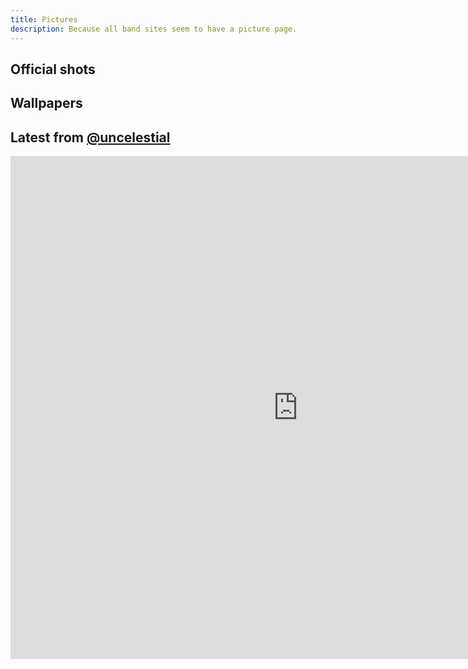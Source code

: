 ```yaml
---
title: Pictures
description: Because all band sites seem to have a picture page.
---
```


## Official shots

## Wallpapers

## Latest from [@uncelestial](http://instagram.com/uncelestial)  

<!-- www.intagme.com -->
<iframe src="http://www.intagme.com/in/?u=dW5jZWxlc3RpYWx8aW58MTAwfDh8N3x8eWVzfDV8dW5kZWZpbmVkfHllcw==" allowTransparency="true" frameborder="0" scrolling="no" style="border:none; overflow:hidden; width:920px; height: 805px" ></iframe>
